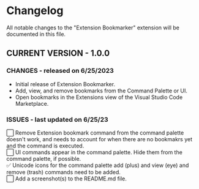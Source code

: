 Changelog
=========

All notable changes to the "Extension Bookmarker" extension will be documented in this file.

CURRENT VERSION - 1.0.0
-----------------------
### CHANGES - released on 6/25/2023
- Initial release of Extension Bookmarker.
- Add, view, and remove bookmarks from the Command Palette or UI.
- Open bookmarks in the Extensions view of the Visual Studio Code Marketplace.
### ISSUES - last updated on 6/25/23
⬜ Remove Extension bookmark command from the command palette doesn't work, and needs to account for when there are no bookmakrs yet and the command is executed.  
⬜ UI commands appear in the command palette. Hide them from the command palette, if possible.  
✅ Unicode icons for the command palette add (plus) and view (eye) and remove (trash) commands need to be added.  
⬜ Add a screenshot(s) to the README.md file.
